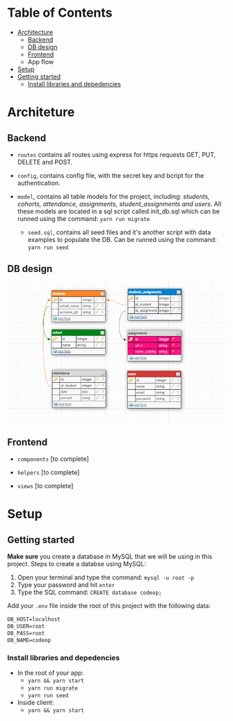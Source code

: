 # Table of Contents

- [Architecture](#Architeture)
  - [Backend](#Backend)
  - [DB design](#DB-design)
  - [Frontend](#Frontend)
  - App flow
- [Setup](#Setup)
- [Getting started](#Getting-started)
  - [Install libraries and depedencies](#Install-libraries-and-depedencies)

# Architeture

## Backend

- `routes` contains all routes using express for https requests GET, PUT, DELETE and POST.

- `config`, contains config file, with the secret key and bcript for the authentication.

- `model`, contains all table models for the project, including: _students, cohorts, attendance, assignments, student_assignments and users_. All these models are located in a sql script called init_db.sql which can be runned using the command: `yarn run migrate`

  - `seed.sql`, contains all seed files and it's another script with data examples to populate the DB. Can be runned using the command: `yarn run seed`

## DB design

![alt text](support/DB_design.PNG)

## Frontend

- `components` [to complete]

- `helpers` [to complete]

- `views` [to complete]

# Setup

## Getting started

**Make sure** you create a database in MySQL that we will be using in this project. Steps to create a databse using MySQL:

1.  Open your terminal and type the command:
    `mysql -u root -p`
2.  Type your password and hit `enter`
3.  Type the SQL command: `CREATE database codeop;`

Add your `.env` file inside the root of this project with the following data:

```
DB_HOST=localhost
DB_USER=root
DB_PASS=root
DB_NAME=codeop
```

### Install libraries and depedencies

- In the root of your app:
  - `yarn && yarn start`
  - `yarn run migrate`
  - `yarn run seed`
- Inside client:
  - `yarn && yarn start`
